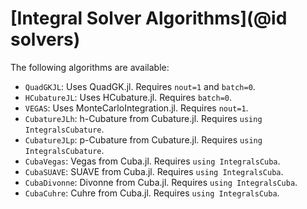 # [Integral Solver Algorithms](@id solvers)

The following algorithms are available:

- `QuadGKJL`: Uses QuadGK.jl. Requires `nout=1` and `batch=0`.
- `HCubatureJL`: Uses HCubature.jl. Requires `batch=0`.
- `VEGAS`: Uses MonteCarloIntegration.jl. Requires `nout=1`.
- `CubatureJLh`: h-Cubature from Cubature.jl. Requires `using IntegralsCubature`.
- `CubatureJLp`: p-Cubature from Cubature.jl. Requires `using IntegralsCubature`.
- `CubaVegas`: Vegas from Cuba.jl. Requires `using IntegralsCuba`.
- `CubaSUAVE`: SUAVE from Cuba.jl. Requires `using IntegralsCuba`.
- `CubaDivonne`: Divonne from Cuba.jl. Requires `using IntegralsCuba`.
- `CubaCuhre`: Cuhre from Cuba.jl. Requires `using IntegralsCuba`.